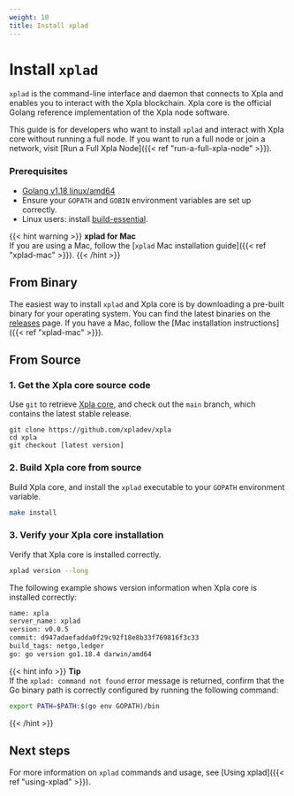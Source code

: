 ```yaml
---
weight: 10
title: Install xplad
---
```


# Install `xplad`

`xplad` is the command-line interface and daemon that connects to Xpla and enables you to interact with the Xpla blockchain. Xpla core is the official Golang reference implementation of the Xpla node software.

This guide is for developers who want to install `xplad` and interact with Xpla core without running a full node. If you want to run a full node or join a network, visit [Run a Full Xpla Node]({{< ref "run-a-full-xpla-node" >}}).

### Prerequisites

- [Golang v1.18 linux/amd64](https://golang.org/doc/install)
- Ensure your `GOPATH` and `GOBIN` environment variables are set up correctly.
- Linux users: install [build-essential](http://linux-command.org/en/build-essential.html).

{{< hint warning >}}
**xplad for Mac**  
If you are using a Mac, follow the [`xplad` Mac installation guide]({{< ref "xplad-mac" >}}).
{{< /hint >}}

## From Binary

The easiest way to install `xplad` and Xpla core is by downloading a pre-built binary for your operating system. You can find the latest binaries on the [releases](https://github.com/xpladev/xpla/releases) page. If you have a Mac, follow the [Mac installation instructions]({{< ref "xplad-mac" >}}).

## From Source

### 1. Get the Xpla core source code

Use `git` to retrieve [Xpla core](https://github.com/xpladev/xpla/), and check out the `main` branch, which contains the latest stable release.

```
git clone https://github.com/xpladev/xpla
cd xpla
git checkout [latest version]
```

### 2. Build Xpla core from source

Build Xpla core, and install the `xplad` executable to your `GOPATH` environment variable.

```bash
make install
```

### 3. Verify your Xpla core installation

Verify that Xpla core is installed correctly.

```bash
xplad version --long
```

The following example shows version information when Xpla core is installed correctly:

```bash
name: xpla
server_name: xplad
version: v0.0.5
commit: d947adaefadda0f29c92f18e8b33f769816f3c33
build_tags: netgo,ledger
go: go version go1.18.4 darwin/amd64
```

{{< hint info >}}
**Tip**  
If the `xplad: command not found` error message is returned, confirm that the Go binary path is correctly configured by running the following command:
```sh
export PATH=$PATH:$(go env GOPATH)/bin
```
{{< /hint >}}

## Next steps

For more information on `xplad` commands and usage, see [Using xplad]({{< ref "using-xplad" >}}).
